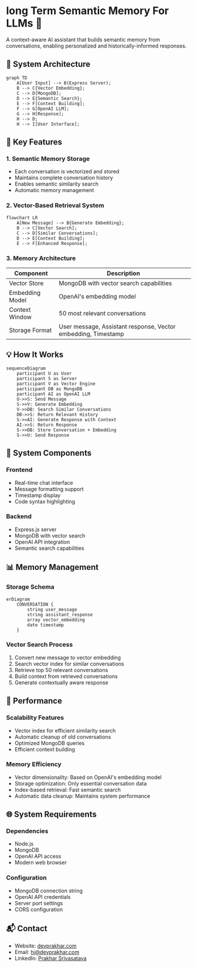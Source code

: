 # long Term Semantic Memory For LLMs 🤖

A context-aware AI assistant that builds semantic memory from conversations, enabling personalized and historically-informed responses.

## 🧠 System Architecture

```mermaid
graph TD
    A[User Input] --> B(Express Server);
    B --> C{Vector Embedding};
    C --> D[MongoDB];
    D --> E{Semantic Search};
    E --> F[Context Building];
    F --> G[OpenAI LLM];
    G --> H[Response];
    H --> D;
    H --> I[User Interface];
```

## 🌟 Key Features

### 1. Semantic Memory Storage
- Each conversation is vectorized and stored
- Maintains complete conversation history
- Enables semantic similarity search
- Automatic memory management

### 2. Vector-Based Retrieval System

```mermaid
flowchart LR
    A[New Message] --> B{Generate Embedding};
    B --> C[Vector Search];
    C --> D[Similar Conversations];
    D --> E[Context Building];
    E --> F[Enhanced Response];
```

### 3. Memory Architecture

| Component | Description |
|-----------|-------------|
| Vector Store | MongoDB with vector search capabilities |
| Embedding Model | OpenAI's embedding model |
| Context Window | 50 most relevant conversations |
| Storage Format | User message, Assistant response, Vector embedding, Timestamp |

## 💡 How It Works

```mermaid
sequenceDiagram
    participant U as User
    participant S as Server
    participant V as Vector Engine
    participant DB as MongoDB
    participant AI as OpenAI LLM
    U->>S: Send Message
    S->>V: Generate Embedding
    V->>DB: Search Similar Conversations
    DB->>S: Return Relevant History
    S->>AI: Generate Response with Context
    AI->>S: Return Response
    S->>DB: Store Conversation + Embedding
    S->>U: Send Response
```

## 🔋 System Components

### Frontend
- Real-time chat interface
- Message formatting support
- Timestamp display
- Code syntax highlighting

### Backend
- Express.js server
- MongoDB with vector search
- OpenAI API integration
- Semantic search capabilities

## 📊 Memory Management

### Storage Schema

```mermaid
erDiagram
    CONVERSATION {
        string user_message
        string assistant_response
        array vector_embedding
        date timestamp
    }
```
### Vector Search Process
1. Convert new message to vector embedding
2. Search vector index for similar conversations
3. Retrieve top 50 relevant conversations
4. Build context from retrieved conversations
5. Generate contextually aware response

## 🚀 Performance

### Scalability Features
- Vector index for efficient similarity search
- Automatic cleanup of old conversations
- Optimized MongoDB queries
- Efficient context building

### Memory Efficiency
- Vector dimensionality: Based on OpenAI's embedding model
- Storage optimization: Only essential conversation data
- Index-based retrieval: Fast semantic search
- Automatic data cleanup: Maintains system performance

## 🌐 System Requirements

### Dependencies
- Node.js
- MongoDB
- OpenAI API access
- Modern web browser

### Configuration
- MongoDB connection string
- OpenAI API credentials
- Server port settings
- CORS configuration

## 📬 Contact

* Website: [devprakhar.com](https://devprakhar.com)
* Email: hi@devprakhar.com
* LinkedIn: [Prakhar Srivasatava](https://linkedin.com/in/asyncioprakhar)
